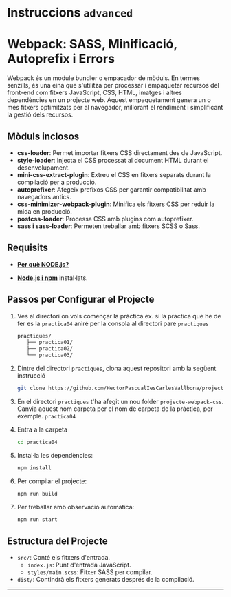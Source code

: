 # Instruccions `advanced`
# Webpack: SASS, Minificació, Autoprefix i Errors

Webpack és un module bundler o empacador de mòduls. En termes senzills, és una eina que s'utilitza per processar i empaquetar recursos del front-end com fitxers JavaScript, CSS, HTML, imatges i altres dependències en un projecte web. Aquest empaquetament genera un o més fitxers optimitzats per al navegador, millorant el rendiment i simplificant la gestió dels recursos.

## Mòduls inclosos
- **css-loader**: Permet importar fitxers CSS directament des de JavaScript.
- **style-loader**: Injecta el CSS processat al document HTML durant el desenvolupament.
- **mini-css-extract-plugin**: Extreu el CSS en fitxers separats durant la compilació per a producció.
- **autoprefixer**: Afegeix prefixos CSS per garantir compatibilitat amb navegadors antics.
- **css-minimizer-webpack-plugin**: Minifica els fitxers CSS per reduir la mida en producció.
- **postcss-loader**: Processa CSS amb plugins com autoprefixer.
- **sass i sass-loader**: Permeten treballar amb fitxers SCSS o Sass.


## Requisits
- **[Per què NODE.js?](xtra/per-que-NODE.md)**

- **[Node.js i npm](xtra/installacio-node-i-npm.md)** instal·lats.

## Passos per Configurar el Projecte
1. Ves al directori on vols començar la pràctica
   ex. si la practica que he de fer es la `practica04` aniré per la consola al directori pare `practiques`
   ```bash
   practiques/
      ├── practica01/
      ├── practica02/
      └── practica03/
   ```


1. Dintre del directori `practiques`, clona aquest repositori amb la següent instrucció
   ```bash
   git clone https://github.com/HectorPascualIesCarlesVallbona/projecte-webpack-css
   ```

2. En el directori `practiques` t'ha afegit un nou folder `projecte-webpack-css`. Canvia aquest nom carpeta per el nom de carpeta de la pràctica, per exemple. `practica04`

3. Entra a la carpeta
   ```bash
   cd practica04
   ```

2. Instal·la les dependències:
   ```bash
   npm install
   ```

3. Per compilar el projecte:
   ```bash
   npm run build
   ```

4. Per treballar amb observació automàtica:
   ```bash
   npm run start
   ```

## Estructura del Projecte

- `src/`: Conté els fitxers d'entrada.
  - `index.js`: Punt d'entrada JavaScript.
  - `styles/main.scss`: Fitxer SASS per compilar.
- `dist/`: Contindrà els fitxers generats després de la compilació.

---
